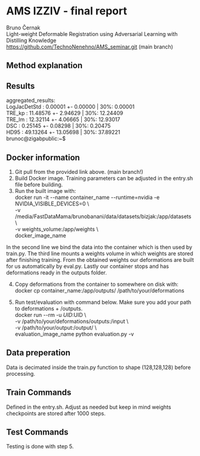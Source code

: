 # AMS IZZIV - final report
Bruno Černak      \
Light-weight Deformable Registration using Adversarial Learning with Distilling Knowledge\
https://github.com/TechnoNenehno/AMS_seminar.git (main branch)

## Method explanation


## Results
aggregated_results:    \
        LogJacDetStd        : 0.00001 +- 0.00000 | 30%: 0.00001   \
        TRE_kp              : 11.48576 +- 2.94629 | 30%: 12.24409 \
        TRE_lm              : 12.32114 +- 4.06665 | 30%: 12.93017 \
        DSC                 : 0.25145 +- 0.08298 | 30%: 0.20475   \
        HD95                : 49.13264 +- 13.05698 | 30%: 37.89221      \
brunoc@zigabpublic:~$   

## Docker information
1. Git pull from the provided link above. (main branch!)
2. Build Docker image. Training parameters can be adjusted in the entry.sh file before building.
3. Run the built image with: \
docker run -it --name container_name --runtime=nvidia -e NVIDIA_VISIBLE_DEVICES=0 \ \
	      -v /media/FastDataMama/brunobanani/data/datasets/bizjak:/app/datasets \ \
	      -v weights_volume:/app/weights \    \
	      docker_image_name 

In the second line we bind the data into the container which is then used by train.py. The third line mounts a weights volume in which weights are stored after finishing training. From the obtained weights our deformations are built for us automatically by eval.py. Lastly our container stops and has deformations ready in the outputs folder.

4. Copy deformations from the container to somewhere on disk with: \
docker cp container_name:/app/outputs/ /path/to/your/deformations 

5. Run test/evaluation with command below. Make sure you add your path to deformations + /outputs. \
docker run     --rm     -u $UID:$UID     \      \
	      -v /path/to/your/deformations/outputs:/input    \     \
 	      -v /path/to/your/output:/output/    \     \
 	      evaluation_image_name python evaluation.py -v   

## Data preperation
Data is decimated inside the train.py function to shape (128,128,128) before processing.

## Train Commands
Defined in the entry.sh. Adjust as needed but keep in mind weights checkpoints are stored after 1000 steps.

## Test Commands
Testing is done with step 5.
